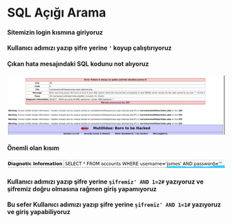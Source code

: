 # SQL Açığı Arama

#### Sitemizin login kısmına giriyoruz
#### Kullanıcı adımızı yazıp şifre yerine ```'``` koyup çalıştırıyoruz
#### Çıkan hata mesajındaki SQL kodunu not alıyoruz
![](https://github.com/ahmetnuysal/Cyber-Security/blob/11eef15c44bffa70db5dcd339eb1968b8748ae8b/Websitesi%20Pentesting/Pict/WhatsApp%20Image%202022-08-31%20at%2011.52.22.jpeg)
#### Önemli olan kısım
![](https://github.com/ahmetnuysal/Cyber-Security/blob/d96977bfdb90640b867c91d1a21d5aee92d9b78b/Websitesi%20Pentesting/Pict/WhatsApp%20Image%202022-08-31%20at%2011.56.38.jpeg)
#### Kullanıcı adımızı yazıp şifre yerine ```şifremiz' AND 1=2#``` yazıyoruz ve şifremiz doğru olmasına rağmen giriş yapamıyoruz
#### Bu sefer Kullanıcı adımızı yazıp  şifre yerine ```şifremiz' AND 1=1#``` yazıyoruz ve giriş yapabiliyoruz
